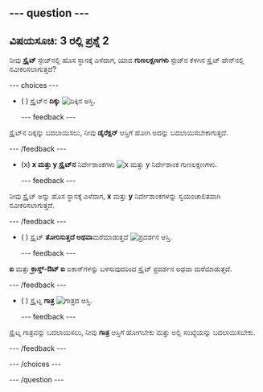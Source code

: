 --- question ---
---
ವಿಷಯಸೂಚಿ: 3 ರಲ್ಲಿ ಪ್ರಶ್ನೆ 2
---

ನೀವು **ಸ್ಪ್ರೈಟ್** ಸ್ಟೇಜ್‌ನಲ್ಲಿ ಹೊಸ ಸ್ಥಾನಕ್ಕೆ ಎಳೆದಾಗ, ಯಾವ **ಗುಣಲಕ್ಷಣಗಳು** ಸ್ಟೇಜ್‌ನ ಕೆಳಗಿನ ಸ್ಪ್ರೈಟ್ ಪೇನ್‌ನಲ್ಲಿ ನವೀಕರಿಸಲಾಗುತ್ತದೆ?

--- choices ---

- ( ) ಸ್ಪ್ರೈಟ್‌ನ **ದಿಕ್ಕು** ![ದಿಕ್ಕಿನ ಆಸ್ತಿ.](images/direction.png)

  --- feedback ---

ಸ್ಪ್ರೈಟ್‌ನ ದಿಕ್ಕನ್ನು ಬದಲಾಯಿಸಲು, ನೀವು **ಡೈರೆಕ್ಷನ್** ಆಸ್ತಿಗೆ ಹೋಗಿ ಅದನ್ನು ಬದಲಾಯಿಸಬೇಕಾಗುತ್ತದೆ.

  --- /feedback ---

- (x) **x ಮತ್ತು y ಸ್ಪ್ರೈಟ್‌ನ** ನಿರ್ದೇಶಾಂಕಗಳು ![x ಮತ್ತು y ನಿರ್ದೇಶಾಂಕ ಗುಣಲಕ್ಷಣಗಳು.](images/coordinates.png)

  --- feedback ---

ನೀವು ಸ್ಪ್ರೈಟ್ ಅನ್ನು ಹೊಸ ಸ್ಥಾನಕ್ಕೆ ಎಳೆದಾಗ, **x** ಮತ್ತು **y** ನಿರ್ದೇಶಾಂಕಗಳನ್ನು ಸ್ವಯಂಚಾಲಿತವಾಗಿ ನವೀಕರಿಸಲಾಗುತ್ತದೆ.

  --- /feedback ---

- ( ) ಸ್ಪ್ರೈಟ್ **ತೋರಿಸುತ್ತದೆ ಅಥವಾ**ಮರೆಮಾಡುತ್ತದೆ ![ಪ್ರದರ್ಶನ ಆಸ್ತಿ.](images/visibility.png)

  --- feedback ---

**ಐ** ಮತ್ತು **ಕ್ರಾಸ್ಡ್-ಔಟ್ ಐ** ಐಕಾನ್‌ಗಳನ್ನು ಬಳಸುವುದರಿಂದ ಸ್ಪ್ರೈಟ್ ಪ್ರದರ್ಶನ ಅಥವಾ ಮರೆಮಾಡುತ್ತದೆ.

  --- /feedback ---

- ( ) ಸ್ಪ್ರೈಟ್ನ **ಗಾತ್ರ** ![ಗಾತ್ರದ ಆಸ್ತಿ.](images/size.png)

  --- feedback ---

ಸ್ಪ್ರೈಟ್ನ ಗಾತ್ರವನ್ನು ಬದಲಾಯಿಸಲು, ನೀವು **ಗಾತ್ರ** ಆಸ್ತಿಗೆ ಹೋಗಬೇಕು ಮತ್ತು ಅಲ್ಲಿ ಸಂಖ್ಯೆಯನ್ನು ಬದಲಾಯಿಸಬೇಕು.

  --- /feedback ---

--- /choices ---

--- /question ---
